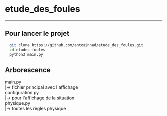 # etude_des_foules

---

## Pour lancer le projet

```bash
  git clone https://github.com/antoninnad/etude_des_foules.git
  cd etudes-foules
  python3 main.py
```

## Arborescence
main.py  
|-> fichier principal avec l'affichage  
configuration.py  
|-> pour l'affichage de la situation  
physique.py  
|-> toutes les règles physique  
